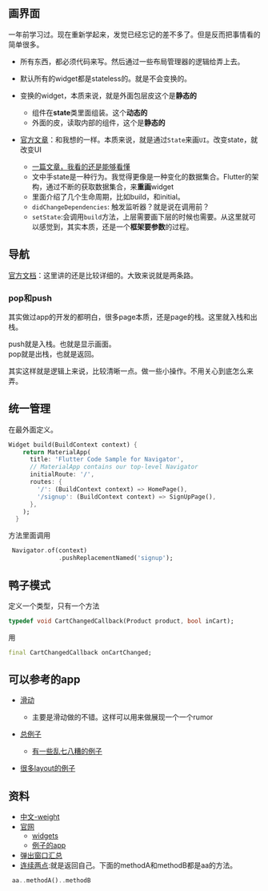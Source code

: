 ## 画界面

一年前学习过。现在重新学起来，发觉已经忘记的差不多了。但是反而把事情看的简单很多。

- 所有东西，都必须代码来写。然后通过一些布局管理器的逻辑给弄上去。
- 默认所有的widget都是stateless的。就是不会变换的。
- 变换的widget，本质来说，就是外面包层皮这个是**静态的**
    - 组件在**state**类里面组装。这个**动态的**
    - 外面的皮，读取内部的组件，这个是**静态的**

- [官方文章](https://flutter.dev/docs/development/data-and-backend/state-mgmt/declarative)：和我想的一样。本质来说，就是通过`State`来画`UI`。改变state，就改变UI
    - [一篇文章，我看的还是能够看懂](https://hongruqi.github.io/2019/01/26/Flutter%20%E6%B7%B1%E5%85%A5%E7%90%86%E8%A7%A3%20State/)
    - 文中手state是一种行为。我觉得更像是一种变化的数据集合。Flutter的架构，通过不断的获取数据集合，来**重画**widget
    - 里面介绍了几个生命周期，比如build，和initial。
    -  `didChangeDependencies`: 触发监听器？就是说在调用前？
    -  `setState`:会调用`build`方法，上层需要画下层的时候也需要。从这里就可以感觉到，其实本质，还是一个**框架要参数**的过程。

## 导航

[官方文档](https://flutter.dev/docs/development/ui/navigation)：这里讲的还是比较详细的。大致来说就是两条路。

### pop和push

其实做过app的开发的都明白，很多page本质，还是page的栈。这里就入栈和出栈。  

push就是入栈。也就是显示画面。  
pop就是出栈，也就是返回。

其实这样就是逻辑上来说，比较清晰一点。做一些小操作。不用关心到底怎么来弄。

## 统一管理

在最外面定义。

```Dart
Widget build(BuildContext context) {
    return MaterialApp(
      title: 'Flutter Code Sample for Navigator',
      // MaterialApp contains our top-level Navigator
      initialRoute: '/',
      routes: {
        '/': (BuildContext context) => HomePage(),
        '/signup': (BuildContext context) => SignUpPage(),
      },
    );
  }
```

方法里面调用

```Dart
 Navigator.of(context)
              .pushReplacementNamed('signup');
```

## 鸭子模式

定义一个类型，只有一个方法

```Dart
typedef void CartChangedCallback(Product product, bool inCart);

```

用 

```Dart
final CartChangedCallback onCartChanged;

```

## 可以参考的app

- [滑动](https://github.com/markgrancapal/filipino_cuisine)
    - 主要是滑动做的不错。这样可以用来做展现一个一个rumor

- [总例子](https://github.com/flutter/samples/blob/master/INDEX.md)
    - [有一些乱七八糟的例子](https://flutter.github.io/samples/#) 
- [很多layout的例子](https://medium.com/flutter-community/flutter-layout-cheat-sheet-5363348d037e)
     

## 资料

- [中文-weight](https://flutterchina.club/widgets/)
- [官网](https://flutter.dev/docs/development/ui/widgets-intro)
    - [widgets](https://flutter.dev/docs/development/ui/widgets) 
    - [例子的app](https://flutter.github.io/samples/#)
- [弹出窗口汇总](https://www.cnblogs.com/mengqd/p/12526884.html)
- [连续两点](https://blog.csdn.net/qq_26287435/article/details/90234530):就是返回自己。下面的methodA和methodB都是aa的方法。
```Dart
 aa..methodA()..methodB
```
 